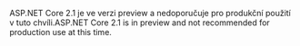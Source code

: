 <span data-ttu-id="72aca-101">ASP.NET Core 2.1 je ve verzi preview a nedoporučuje pro produkční použití v tuto chvíli.</span><span class="sxs-lookup"><span data-stu-id="72aca-101">ASP.NET Core 2.1 is in preview and not recommended for production use at this time.</span></span>
